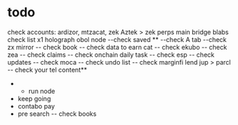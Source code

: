# todo
check accounts:
ardizor, mtzacat, zek
Aztek > zek
perps
main bridge
blabs
check list
x1
holograph
obol node
--check saved **
--check A tab
--check zx mirror
-- check book
-- check data to earn cat
-- check ekubo
-- check zea
-- check claims
-- check onchain daily task
-- check esp
-- check updates
-- check moca
-- check undo list
-- check marginfi lend jup > parcl
-- check your tel content**
- - run node
- keep going
- contabo pay
- pre search
-- check books
